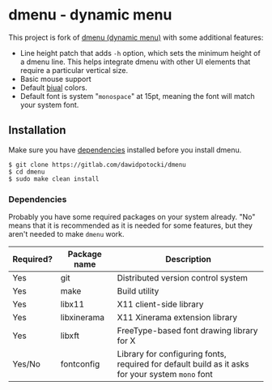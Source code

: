 # dmenu - dynamic menu

This project is fork of [dmenu (dynamic menu)](https://tools.suckless.org/dmenu) with some additional features:
* Line height patch that adds `-h` option, which sets the minimum height of a dmenu line. This helps integrate dmenu with other UI elements that require a particular vertical size.
* Basic mouse support
* Default [biual](https://gitlab.com/dawidpotocki/biual) colors.
* Default font is system "`monospace`" at 15pt, meaning the font will match your system font.

## Installation

Make sure you have [dependencies](#dependencies) installed before you install dmenu.

```shell
$ git clone https://gitlab.com/dawidpotocki/dmenu
$ cd dmenu
$ sudo make clean install
```

### Dependencies 

Probably you have some required packages on your system already. "No" means that it is recommended as it is needed for some features, but they aren't needed to make `dmenu` work.

| Required? | Package name | Description
|-----------|--------------|------------
| Yes       | git          | Distributed version control system
| Yes       | make         | Build utility
| Yes       | libx11       | X11 client-side library
| Yes       | libxinerama  | X11 Xinerama extension library
| Yes       | libxft       | FreeType-based font drawing library for X
| Yes/No    | fontconfig   | Library for configuring fonts, required for default build as it asks for your system `mono` font
